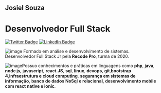 ## Josiel Souza

# Desenvolvedor Full Stack 
  
[![Twitter Badge](https://img.shields.io/badge/-@josielsouzadej1-6495ED?style=flat-square&labelColor=6495ED&logo=twitter&logoColor=white&link=https://twitter.com/josielsouzadej1)](https://twitter.com/josielsouzadej1)
[![LinkedIn Badge](https://img.shields.io/badge/-Josielsouza-6495ED?style=flat-square&labelColor=6495ED&logo=linkedin&logoColor=white&link=https://www.linkedin.com/in/josiel-souza/)](https://www.linkedin.com/in/josiel-souza/)

![image](https://user-images.githubusercontent.com/39929715/110889762-8539db00-82cd-11eb-9b79-58c1bcbf260c.png) Formado em análise e desenvolvimento de sistemas.
Desenvolvedor Full Stack Jr pela **Recode Pro**, turma de 2020.

![image](https://user-images.githubusercontent.com/39929715/110890441-cd0d3200-82ce-11eb-877a-d21408438fae.png)Possuo conhecimentos e práticas em linguagens como **php**, **java**, **node js**, **javascript**, **react.JS**, **sql**, **linux**, **devops**, **git**,**bootstrap 4**,**infraestrutura e cloud computing**, **segurança em sistemas de informação**, **banco de dados NoSql e relacional**, **desenvolvimento mobile com react native e ionic**.


